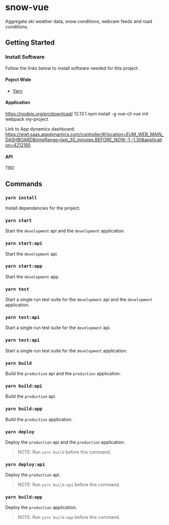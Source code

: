 # snow-vue

Aggregate ski weather data, snow conditions, webcam feeds and road conditions.

## Getting Started

### Install Software

Follow the links below to install software needed for this project.

#### Poject Wide

- [Yarn](https://yarnpkg.com/en/docs/install)

#### Application

https://nodejs.org/en/download/ 12.13.1
npm install -g vue-cli
vue init webpack my-project

Link to App dynamics dashboard:
https://wwt.saas.appdynamics.com/controller/#/location=EUM_WEB_MAIN_DASHBOARD&timeRange=last_30_minutes.BEFORE_NOW.-1.-1.30&application=4212185

#### API

TBD

## Commands

### `yarn install`

Install dependencies for the project.

### `yarn start`

Start the `development` api and the `development` application.

### `yarn start:api`

Start the `development` api.

### `yarn start:app`

Start the `development` app.

### `yarn test`

Start a single run test suite for the `development` api and the `development` application.

### `yarn test:api`

Start a single run test suite for the `development` api.

### `yarn test:api`

Start a single run test suite for the `development` application.

### `yarn build`

Build the `production` api and the `production` application.

### `yarn build:api`

Build the `production` api.

### `yarn build:app`

Build the `production` application.

### `yarn deploy`

Deploy the `production` api and the `production` application.

> NOTE: Run `yarn build` before this command.

### `yarn deploy:api`

Deploy the `production` api.

> NOTE: Run `yarn build:api` before this command.

### `yarn build:app`

Deploy the `production` application.

> NOTE: Run `yarn build:app` before this command.
